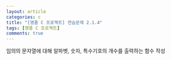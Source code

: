 ```yaml
---
layout: article
categories: c
title: "[명품 C 프로젝트] 연습문제 2.1.4"
tags: [명품 C 프로젝트]
comments: true
---
```


임의의 문자열에 대해 알파벳, 숫자, 특수기호의 개수를 출력하는 함수 작성

<script src="https://gist.github.com/junne47/3f9496c4a638d83a334dcfa24f071c9d.js"></script>
